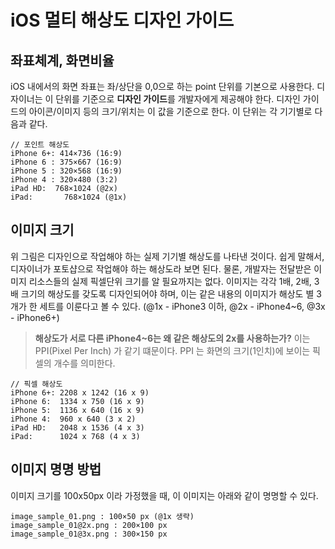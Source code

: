 # iOS 멀티 해상도 디자인 가이드

## 좌표체계, 화면비율
iOS 내에서의 화면 좌표는 좌/상단을 0,0으로 하는 point 단위를 기본으로 사용한다. 디자이너는 이 단위를 기준으로 **디자인 가이드**를 개발자에게 제공해야 한다. 디자인 가이드의 아이콘/이미지 등의 크기/위치는 이 값을 기준으로 한다. 이 단위는 각 기기별로 다음과 같다. 

``` 
// 포인트 해상도 
iPhone 6+: 414×736 (16:9)
iPhone 6 : 375×667 (16:9)
iPhone 5 : 320×568 (16:9)
iPhone 4 : 320×480 (3:2)
iPad HD:  768×1024 (@2x)
iPad:       768×1024 (@1x)
```

## 이미지 크기
위 그림은 디자인으로 작업해야 하는 실제 기기별 해상도를 나타낸 것이다. 쉽게 말해서, 디자이너가 포토샵으로 작업해야 하는 해상도라 보면 된다. 물론, 개발자는 전달받은 이미지 리소스들의 실제 픽셀단위 크기를 알 필요까지는 없다. 이미지는 각각 1배, 2배, 3배 크기의 해상도를 갖도록 디자인되어야 하며, 이는 같은 내용의 이미지가 해상도 별 3개가 한 세트를 이룬다고 볼 수 있다. (@1x - iPhone3 이하, @2x - iPhone4~6, @3x - iPhone6+)


> **해상도가 서로 다른 iPhone4~6는 왜 같은 해상도의 2x를 사용하는가?**
> 이는 PPI(Pixel Per Inch) 가 같기 떄문이다. PPI 는 화면의 크기(1인치)에 보이는 픽셀의 개수를 의미한다. 

```
// 픽셀 해상도
iPhone 6+: 2208 x 1242 (16 x 9)
iPhone 6:  1334 x 750 (16 x 9)
iPhone 5:  1136 x 640 (16 x 9)
iPhone 4:  960 x 640 (3 x 2)
iPad HD:   2048 x 1536 (4 x 3)
iPad:      1024 x 768 (4 x 3)
```

## 이미지 명명 방법
이미지 크기를 100x50px 이라 가정했을 때, 이 이미지는 아래와 같이 명명할 수 있다. 
```
image_sample_01.png : 100×50 px (@1x 생략)
image_sample_01@2x.png : 200×100 px
image_sample_01@3x.png : 300×150 px
```
